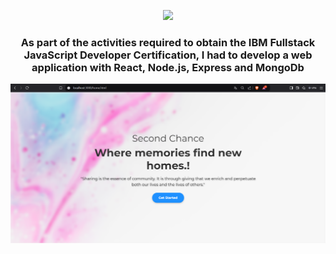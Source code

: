 <p align="center">
  <a href="https://github.com/DenverCoder1/readme-typing-svg"><img src="https://readme-typing-svg.herokuapp.com?font=Time+New+Roman&color=cyan&size=25&center=true&vCenter=true&width=600&height=100&lines=Second+Chance;++;React+NodeJS+Express+MongoDB"></a>
</p>
<h3 align="center"><b>As part of the activities required to obtain the IBM Fullstack JavaScript Developer Certification, I had to develop a web application with React, Node.js, Express and MongoDb</b></h3>
<!--  -->

![VISION E INTELIGENCIA ARTIFICIAL](https://github.com/alejandro99apple/backend-nodejs-capstone/blob/main/landing%20page.png)
